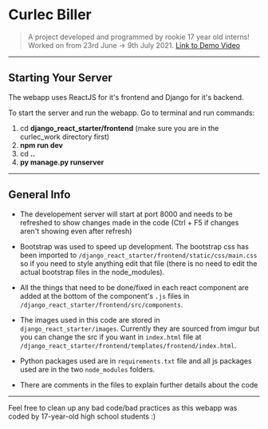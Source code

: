 # Curlec Biller

> A project developed and programmed by rookie 17 year old interns! Worked on from 23rd June → 9th July 2021.
> <a href="https://www.youtube.com/watch?v=dv_911ZRI2Q">Link to Demo Video</a> 

---

## Starting Your Server

The webapp uses ReactJS for it's frontend and Django for it's backend.

To start the server and run the webapp. Go to terminal and run commands:

1. cd **django_react_starter/frontend** (make sure you are in the curlec_work directory first)
2. **npm run dev**
3. cd **..**
4. **py manage.py runserver**

---

## General Info

- The developement server will start at port 8000 and needs to be refreshed to show changes made in the code (Ctrl + F5 if changes aren't showing even after refresh)

- Bootstrap was used to speed up development. The bootstrap css has been imported to `/django_react_starter/frontend/static/css/main.css` so if you need to style anything edit that file (there is no need to edit the actual bootstrap files in the node_modules).

- All the things that need to be done/fixed in each react component are added at the bottom of the component's `.js` files in `/django_react_starter/frontend/src/components`.

- The images used in this code are stored in `django_react_starter/images`. Currently they are sourced from imgur but you can change the src if you want in `index.html` file at `/django_react_starter/frontend/templates/frontend/index.html`.

- Python packages used are in `requirements.txt` file and all js packages used are in the two `node_modules` folders.

- There are comments in the files to explain further details about the code

---

Feel free to clean up any bad code/bad practices as this webapp was coded by 17-year-old high school students :)
